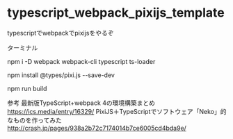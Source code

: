 # typescript_webpack_pixijs_template
typescriptでwebpackでpixijsをやるぞ

ターミナル

npm i -D webpack webpack-cli typescript ts-loader

npm install @types/pixi.js --save-dev

npm run build



参考
最新版TypeScript+webpack 4の環境構築まとめ
https://ics.media/entry/16329/
PixiJS＋TypeScriptでソフトウェア「Neko」的なものを作ってみた
http://crash.jp/pages/938a2b72c7174014b7ce6005cd4bda9e/
